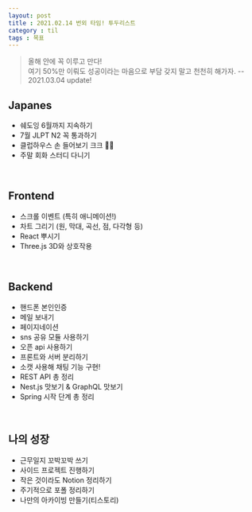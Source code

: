 ```yaml
---
layout: post
title : 2021.02.14 번외 타임! 투두리스트
category : til
tags : 목표 
---
```

> 올해 안에 꼭 이루고 만다!  
> 여기 50%만 이뤄도 성공이라는 마음으로 부담 갖지 말고 천천히 해가자. 
> -- 2021.03.04 update!

## Japanes
- 쉐도잉 6월까지 지속하기
- 7월 JLPT N2 꼭 통과하기
- 클럽하우스 손 들어보기 크크 👋🏻
- 주말 회화 스터디 다니기

<br/>

## Frontend
- 스크롤 이벤트 (특히 애니메이션!)
- 차트 그리기 (원, 막대, 곡선, 점, 다각형 등)
- React 뿌시기
- Three.js 3D와 상호작용

<br/>

## Backend
- 핸드폰 본인인증
- 메일 보내기
- 페이지네이션
- sns 공유 모듈 사용하기
- 오픈 api 사용하기
- 프론트와 서버 분리하기
- 소캣 사용해 채팅 기능 구현!
- REST API 총 정리
- Nest.js 맛보기 & GraphQL 맛보기
- Spring 시작 단계 총 정리

<br/>

## 나의 성장
- 근무일지 꼬박꼬박 쓰기
- 사이드 프로젝트 진행하기
- 작은 것이라도 Notion 정리하기
- 주기적으로 포폴 정리하기
- 나만의 아카이빙 만들기(티스토리)

